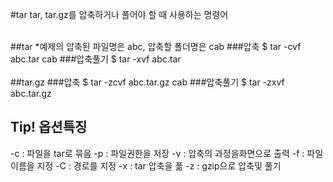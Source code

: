 #tar
tar, tar.gz를 압축하거나 풀어야 할 때 사용하는 명령어
<br><br>

##tar
*예제의 압축된 파일명은 abc, 압축할 폴더명은 cab
###압축
$ tar -cvf abc.tar cab
###압축풀기
$ tar -xvf abc.tar
<br><br>
##tar.gz
###압축
$ tar -zcvf abc.tar.gz cab
###압축풀기
$ tar -zxvf abc.tar.gz

## Tip! 옵션특징
-c : 파일을 tar로 묶음
-p : 파일권한을 저장
-v : 압축의 과정을화면으로 출력
-f : 파일 이름을 지정
-C : 경로를 지정
-x : tar 압축을 풂
-z : gzip으로 압축및 풀기
